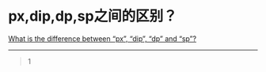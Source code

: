 # px,dip,dp,sp之间的区别？
[What is the difference between “px”, “dip”, “dp” and “sp”?](https://stackoverflow.com/questions/2025282/what-is-the-difference-between-px-dip-dp-and-sp)

___



> 1


